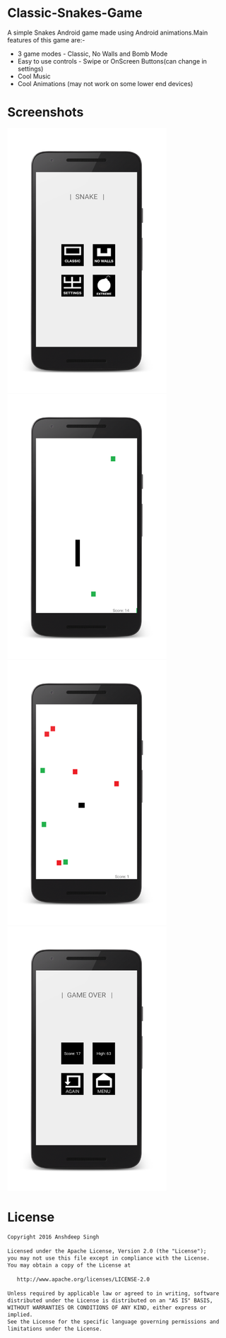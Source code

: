 # Classic-Snakes-Game
A simple Snakes Android game made using Android animations.Main features of this game are:-
- 3 game modes - Classic, No Walls and Bomb Mode
- Easy to use controls - Swipe or OnScreen Buttons(can change in settings)
- Cool Music
- Cool Animations (may not work on some lower end devices)

# Screenshots
<img src="https://raw.githubusercontent.com/ansh94/Classic-Snakes-Game/master/screenshots/mainmenu.png" width=360 height=600/>
<img src="https://raw.githubusercontent.com/ansh94/Classic-Snakes-Game/master/screenshots/classicsnake.png" width=360 height=600/>
<img src="https://raw.githubusercontent.com/ansh94/Classic-Snakes-Game/master/screenshots/bombsnake.png" width=360 height=600/>
<img src="https://raw.githubusercontent.com/ansh94/Classic-Snakes-Game/master/screenshots/gameover.png" width=360 height=600/>



License
=======

    Copyright 2016 Anshdeep Singh

    Licensed under the Apache License, Version 2.0 (the "License");
    you may not use this file except in compliance with the License.
    You may obtain a copy of the License at

       http://www.apache.org/licenses/LICENSE-2.0

    Unless required by applicable law or agreed to in writing, software
    distributed under the License is distributed on an "AS IS" BASIS,
    WITHOUT WARRANTIES OR CONDITIONS OF ANY KIND, either express or implied.
    See the License for the specific language governing permissions and
    limitations under the License.
